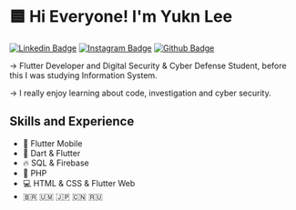 # 🟦 Hi Everyone! I'm Yukn Lee


[![Linkedin Badge](https://img.shields.io/badge/-LinkedIn-blue?style=flat-square&logo=Linkedin&logoColor=white&link=https://www.linkedin.com/in/lee-yukn-7025481ab/)](https://www.linkedin.com/in/lee-yukn-7025481ab/) [![Instagram Badge](https://img.shields.io/badge/-Instagram-pink?style=flat-square&logo=Instagram&logoColor=white&link=https://www.instagram.com/lee.yukn/)](https://www.instagram.com/lee.yukn/) [![Github Badge](https://img.shields.io/badge/-Github-grey?style=flat-square&logo=Github&logoColor=white&link=https://github.com/YuknLee/)](https://github.com/YuknLee/)

 
 -> Flutter Developer and Digital Security & Cyber Defense Student, before this I was studying Information System. 
 
 -> I really enjoy learning about code, investigation and cyber security.


## Skills and Experience

* 📱 Flutter Mobile
* 🎯 Dart & Flutter 
* 🔥 SQL & Firebase 
* 🐘 PHP 
* 💻 HTML & CSS & Flutter Web
* 🇧🇷 🇺🇲 🇯🇵 🇨🇳 🇷🇺 
 


